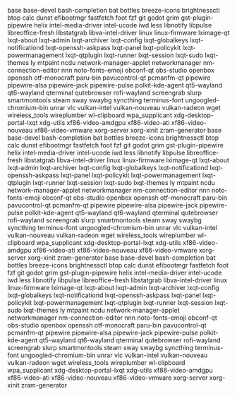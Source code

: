 base
base-devel
bash-completion
bat
bottles
breeze-icons
brightnessctl
btop
calc
dunst
efibootmgr
fastfetch
foot
fzf
git
godot
grim
gst-plugin-pipewire
helix
intel-media-driver
intel-ucode
iwd
less
libnotify
libpulse
libreoffice-fresh
libstatgrab
libva-intel-driver
linux
linux-firmware
lximage-qt
lxqt-about
lxqt-admin
lxqt-archiver
lxqt-config
lxqt-globalkeys
lxqt-notificationd
lxqt-openssh-askpass
lxqt-panel
lxqt-policykit
lxqt-powermanagement
lxqt-qtplugin
lxqt-runner
lxqt-session
lxqt-sudo
lxqt-themes
ly
mtpaint
ncdu
network-manager-applet
networkmanager
nm-connection-editor
nnn
noto-fonts-emoji
obconf-qt
obs-studio
openbox
openssh
otf-monocraft
paru-bin
pavucontrol-qt
pcmanfm-qt
pipewire
pipewire-alsa
pipewire-jack
pipewire-pulse
polkit-kde-agent
qt5-wayland
qt6-wayland
qterminal
qutebrowser
rofi-wayland
screengrab
slurp
smartmontools
steam
sway
swaybg
syncthing
terminus-font
ungoogled-chromium-bin
unrar
vlc
vulkan-intel
vulkan-nouveau
vulkan-radeon
wget
wireless_tools
wireplumber
wl-clipboard
wpa_supplicant
xdg-desktop-portal-lxqt
xdg-utils
xf86-video-amdgpu
xf86-video-ati
xf86-video-nouveau
xf86-video-vmware
xorg-server
xorg-xinit
zram-generator
base
base-devel
bash-completion
bat
bottles
breeze-icons
brightnessctl
btop
calc
dunst
efibootmgr
fastfetch
foot
fzf
git
godot
grim
gst-plugin-pipewire
helix
intel-media-driver
intel-ucode
iwd
less
libnotify
libpulse
libreoffice-fresh
libstatgrab
libva-intel-driver
linux
linux-firmware
lximage-qt
lxqt-about
lxqt-admin
lxqt-archiver
lxqt-config
lxqt-globalkeys
lxqt-notificationd
lxqt-openssh-askpass
lxqt-panel
lxqt-policykit
lxqt-powermanagement
lxqt-qtplugin
lxqt-runner
lxqt-session
lxqt-sudo
lxqt-themes
ly
mtpaint
ncdu
network-manager-applet
networkmanager
nm-connection-editor
nnn
noto-fonts-emoji
obconf-qt
obs-studio
openbox
openssh
otf-monocraft
paru-bin
pavucontrol-qt
pcmanfm-qt
pipewire
pipewire-alsa
pipewire-jack
pipewire-pulse
polkit-kde-agent
qt5-wayland
qt6-wayland
qterminal
qutebrowser
rofi-wayland
screengrab
slurp
smartmontools
steam
sway
swaybg
syncthing
terminus-font
ungoogled-chromium-bin
unrar
vlc
vulkan-intel
vulkan-nouveau
vulkan-radeon
wget
wireless_tools
wireplumber
wl-clipboard
wpa_supplicant
xdg-desktop-portal-lxqt
xdg-utils
xf86-video-amdgpu
xf86-video-ati
xf86-video-nouveau
xf86-video-vmware
xorg-server
xorg-xinit
zram-generator
base
base-devel
bash-completion
bat
bottles
breeze-icons
brightnessctl
btop
calc
dunst
efibootmgr
fastfetch
foot
fzf
git
godot
grim
gst-plugin-pipewire
helix
intel-media-driver
intel-ucode
iwd
less
libnotify
libpulse
libreoffice-fresh
libstatgrab
libva-intel-driver
linux
linux-firmware
lximage-qt
lxqt-about
lxqt-admin
lxqt-archiver
lxqt-config
lxqt-globalkeys
lxqt-notificationd
lxqt-openssh-askpass
lxqt-panel
lxqt-policykit
lxqt-powermanagement
lxqt-qtplugin
lxqt-runner
lxqt-session
lxqt-sudo
lxqt-themes
ly
mtpaint
ncdu
network-manager-applet
networkmanager
nm-connection-editor
nnn
noto-fonts-emoji
obconf-qt
obs-studio
openbox
openssh
otf-monocraft
paru-bin
pavucontrol-qt
pcmanfm-qt
pipewire
pipewire-alsa
pipewire-jack
pipewire-pulse
polkit-kde-agent
qt5-wayland
qt6-wayland
qterminal
qutebrowser
rofi-wayland
screengrab
slurp
smartmontools
steam
sway
swaybg
syncthing
terminus-font
ungoogled-chromium-bin
unrar
vlc
vulkan-intel
vulkan-nouveau
vulkan-radeon
wget
wireless_tools
wireplumber
wl-clipboard
wpa_supplicant
xdg-desktop-portal-lxqt
xdg-utils
xf86-video-amdgpu
xf86-video-ati
xf86-video-nouveau
xf86-video-vmware
xorg-server
xorg-xinit
zram-generator
